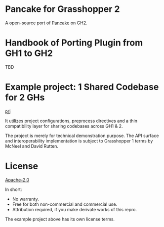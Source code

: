 # Pancake for Grasshopper 2

A open-source port of [Pancake](https://www.food4rhino.com/en/app/pancake) on GH2.

# Handbook of Porting Plugin from GH1 to GH2

TBD

# Example project: 1 Shared Codebase for 2 GHs

[prj](/example/OneCodeTwoVersions)

It utilizes project configurations, preprocess directives and a thin compatibility layer for sharing codebases across GH1 & 2.

The project is merely for technical demonstration purpose. The API surface and interoperability implementation is subject to Grasshopper 1 terms by McNeel and David Rutten.

# License

[Apache-2.0](LICENSE.txt)

In short:
* No warranty.
* Free for both non-commercial and commercial use.
* Attribution required, if you make derivate works of this repro.

The example project above has its own license terms.
